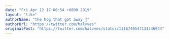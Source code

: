 ```yaml
---
date: "Fri Apr 12 17:06:54 +0000 2019"
layout: "like"
authorName: "the hog that got away 🌳"
authorUrl: "https://twitter.com/halvves"
originalPost: "https://twitter.com/halvves/status/1116749547131346944"
---
```

